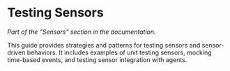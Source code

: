 # Testing Sensors

_Part of the "Sensors" section in the documentation._

This guide provides strategies and patterns for testing sensors and sensor-driven behaviors. It includes examples of unit testing sensors, mocking time-based events, and testing sensor integration with agents.
